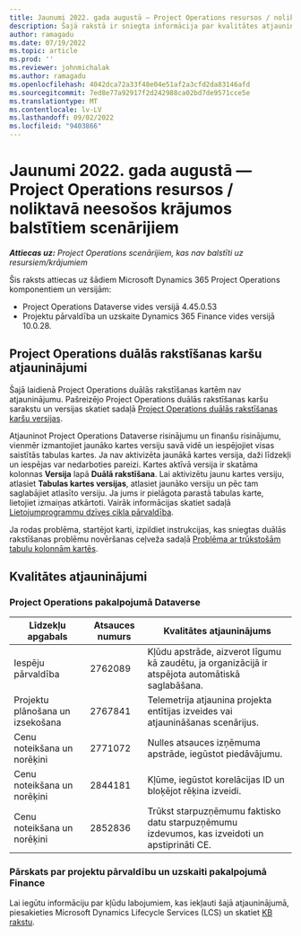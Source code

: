 ```yaml
---
title: Jaunumi 2022. gada augustā — Project Operations resursos / noliktavā neesošos krājumos balstītiem scenārijiem
description: Šajā rakstā ir sniegta informācija par kvalitātes atjauninājumiem, kas pieejami 2022. gada augusta laidienā programmā Microsoft Dynamics 365 Project Operations resursos/noliktavā neesošos krājumos balstītiem scenārijiem.
author: ramagadu
ms.date: 07/19/2022
ms.topic: article
ms.prod: ''
ms.reviewer: johnmichalak
ms.author: ramagadu
ms.openlocfilehash: 4042dca72a33f48e04e51af2a3cfd2da83146afd
ms.sourcegitcommit: 7ed8e77a92917f2d242988ca02bd7de9571cce5e
ms.translationtype: MT
ms.contentlocale: lv-LV
ms.lasthandoff: 09/02/2022
ms.locfileid: "9403866"
---
```

# <a name="whats-new-august-2022---project-operations-for-resourcenon-stocked-based-scenarios"></a>Jaunumi 2022. gada augustā — Project Operations resursos / noliktavā neesošos krājumos balstītiem scenārijiem

_**Attiecas uz:** Project Operations scenārijiem, kas nav balstīti uz resursiem/krājumiem_

Šis raksts attiecas uz šādiem Microsoft Dynamics 365 Project Operations komponentiem un versijām:

- Project Operations Dataverse vides versijā 4.45.0.53
- Projektu pārvaldība un uzskaite Dynamics 365 Finance vides versijā 10.0.28.

## <a name="project-operations-dual-write-maps-updates"></a>Project Operations duālās rakstīšanas karšu atjauninājumi

Šajā laidienā Project Operations duālās rakstīšanas kartēm nav atjauninājumu. Pašreizējo Project Operations duālās rakstīšanas karšu sarakstu un versijas skatiet sadaļā [Project Operations duālās rakstīšanas karšu versijas](../environment/resource-dual-write-maps.md).

Atjauninot Project Operations Dataverse risinājumu un finanšu risinājumu, vienmēr izmantojiet jaunāko kartes versiju savā vidē un iespējojiet visas saistītās tabulas kartes. Ja nav aktivizēta jaunākā kartes versija, daži līdzekļi un iespējas var nedarboties pareizi. Kartes aktīvā versija ir skatāma kolonnas **Versija** lapā **Duālā rakstīšana**. Lai aktivizētu jaunu kartes versiju, atlasiet **Tabulas kartes versijas**, atlasiet jaunāko versiju un pēc tam saglabājiet atlasīto versiju. Ja jums ir pielāgota parastā tabulas karte, lietojiet izmaiņas atkārtoti. Vairāk informācijas skatiet sadaļā [Lietojumprogrammu dzīves cikla pārvaldība](/dynamics365/fin-ops-core/dev-itpro/data-entities/dual-write/app-lifecycle-management).

Ja rodas problēma, startējot karti, izpildiet instrukcijas, kas sniegtas duālās rakstīšanas problēmu novēršanas ceļveža sadaļā [Problēma ar trūkstošām tabulu kolonnām kartēs](/dynamics365/fin-ops-core/dev-itpro/data-entities/dual-write/dual-write-troubleshooting-finops-upgrades#missing-table-columns-issue-on-maps).

## <a name="quality-updates"></a>Kvalitātes atjauninājumi

### <a name="project-operations-on-dataverse"></a>Project Operations pakalpojumā Dataverse

| Līdzekļu apgabals | Atsauces numurs | Kvalitātes atjauninājums |
| --- | --- | --- |
|   Iespēju pārvaldība | 2762089 | Kļūdu apstrāde, aizverot līgumu kā zaudētu, ja organizācijā ir atspējota automātiskā saglabāšana.|
|Projektu plānošana un izsekošana | 2767841 | Telemetrija atjaunina projekta entītijas izveides vai atjaunināšanas scenārijus.|
|Cenu noteikšana un norēķini | 2771072 | Nulles atsauces izņēmuma apstrāde, iegūstot piedāvājumu.|
|Cenu noteikšana un norēķini | 2844181 |Kļūme, iegūstot korelācijas ID un bloķējot rēķina izveidi.|
|Cenu noteikšana un norēķini | 2852836 | Trūkst starpuzņēmumu faktisko datu starpuzņēmumu izdevumos, kas izveidoti un apstiprināti CE.|


### <a name="project-management-and-accounting-in-finance"></a>Pārskats par projektu pārvaldību un uzskaiti pakalpojumā Finance

Lai iegūtu informāciju par kļūdu labojumiem, kas iekļauti šajā atjauninājumā, piesakieties Microsoft Dynamics Lifecycle Services (LCS) un skatiet [KB rakstu](https://fix.lcs.dynamics.com/Issue/Details?bugId=694438).
